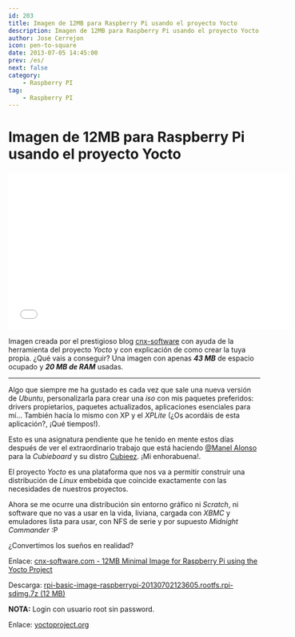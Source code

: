 ```yaml
---
id: 203
title: Imagen de 12MB para Raspberry Pi usando el proyecto Yocto
description: Imagen de 12MB para Raspberry Pi usando el proyecto Yocto
author: Jose Cerrejon
icon: pen-to-square
date: 2013-07-05 14:45:00
prev: /es/
next: false
category:
    - Raspberry PI
tag:
    - Raspberry PI
---
```


# Imagen de 12MB para Raspberry Pi usando el proyecto Yocto

<iframe width="560" height="315" src="//www.youtube.com/embed/utZpKM7i5Z4" frameborder="0" allowfullscreen></iframe>

Imagen creada por el prestigioso blog [cnx-software](https://www.cnx-software.com/) con ayuda de la herramienta del proyecto _Yocto_ y con explicación de como crear la tuya propia. ¿Qué vais a conseguir? Una imagen con apenas **_43 MB_** de espacio ocupado y **_20 MB de RAM_** usadas.

---

Algo que siempre me ha gustado es cada vez que sale una nueva versión de _Ubuntu_, personalizarla para crear una _iso_ con mis paquetes preferidos: drivers propietarios, paquetes actualizados, aplicaciones esenciales para mí... También hacía lo mismo con XP y el _XPLite_ (¿Os acordáis de esta aplicación?, ¡Qué tiempos!).

Esto es una asignatura pendiente que he tenido en mente estos días después de ver el extraordinario trabajo que está haciendo [@Manel Alonso](https://twitter.com/drkbcn) para la _Cubieboard_ y su distro [Cubieez](https://www.belinuxmyfriend.com/2013/07/cubieez-debian-para-cubieboard-a10.html). ¡Mi enhorabuena!.

El proyecto _Yocto_ es una plataforma que nos va a permitir construir una distribución de _Linux_ embebida que coincide exactamente con las necesidades de nuestros proyectos.

Ahora se me ocurre una distribución sin entorno gráfico ni _Scratch_, ni software que no vas a usar en la vida, liviana, cargada con _XBMC_ y emuladores lista para usar, con NFS de serie y por supuesto _Midnight Commander_ :P

¿Convertimos los sueños en realidad?

Enlace: [cnx-software.com - 12MB Minimal Image for Raspberry Pi using the Yocto Project](https://www.cnx-software.com/2013/07/05/12mb-minimal-image-for-raspberry-pi-using-the-yocto-project/)

Descarga: [rpi-basic-image-raspberrypi-20130702123605.rootfs.rpi-sdimg.7z (12 MB)](https://www.cnx-software.com/raspberry-pi/rpi-basic-image-raspberrypi-20130702123605.rootfs.rpi-sdimg.7z)

**NOTA:** Login con usuario root sin password.

Enlace: [yoctoproject.org](https://www.yoctoproject.org/)
